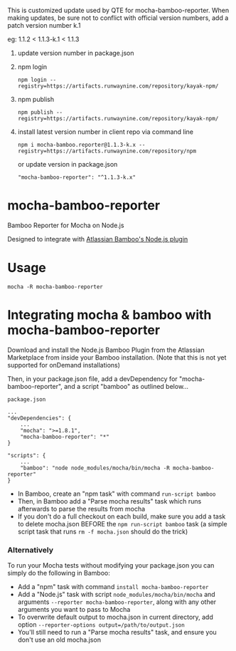 
This is customized update used by QTE for mocha-bamboo-reporter. When making updates, be sure not to conflict with official version numbers, add a patch version number k.1

 eg: 1.1.2 < 1.1.3-k.1 < 1.1.3


1. update version number in package.json
2. npm login

   `npm login --registry=https://artifacts.runwaynine.com/repository/kayak-npm/`

3. npm publish

   `npm publish --registry=https://artifacts.runwaynine.com/repository/kayak-npm/`

4. install latest version number in client repo via command line

   `npm i mocha-bamboo.reporter@1.1.3-k.x --registry=https://artifacts.runwaynine.com/repository/npm`

   or update version in package.json

   `"mocha-bamboo-reporter": "^1.1.3-k.x"`


mocha-bamboo-reporter
=====================

Bamboo Reporter for Mocha on Node.js

Designed to integrate with [Atlassian Bamboo's Node.js plugin](https://marketplace.atlassian.com/plugins/com.atlassian.bamboo.plugins.bamboo-nodejs-plugin)

Usage
=====

    mocha -R mocha-bamboo-reporter

Integrating mocha & bamboo with mocha-bamboo-reporter
=====================================================

Download and install the Node.js Bamboo Plugin from the Atlassian Marketplace from inside your Bamboo installation.  (Note that this is not yet supported for onDemand installations)

Then, in your package.json file, add a devDependency for "mocha-bamboo-reporter", and a script "bamboo" as outlined below...

    package.json

    ...
    "devDependencies": {
        ...
        "mocha": ">=1.8.1",
        "mocha-bamboo-reporter": "*"
    }

    "scripts": {
        ...
        "bamboo": "node node_modules/mocha/bin/mocha -R mocha-bamboo-reporter"
    }

* In Bamboo, create an "npm task" with command `run-script bamboo`
* Then, in Bamboo add a "Parse mocha results" task which runs afterwards to parse the results from mocha
* If you don't do a full checkout on each build, make sure you add a task to delete mocha.json BEFORE the `npm run-script bamboo` task (a simple script task that runs `rm -f mocha.json` should do the trick)

### Alternatively

To run your Mocha tests without modifying your package.json you can simply do the following in Bamboo:

* Add a "npm" task with command `install mocha-bamboo-reporter`
* Add a "Node.js" task with script `node_modules/mocha/bin/mocha` and arguments `--reporter mocha-bamboo-reporter`, along with any other arguments you want to pass to Mocha
* To overwrite default output to mocha.json in current directory, add option `--reporter-options output=/path/to/output.json`
* You'll still need to run a "Parse mocha results" task, and ensure you don't use an old mocha.json
